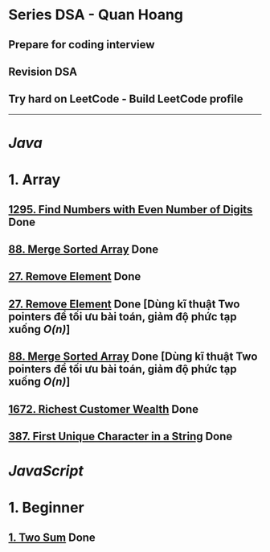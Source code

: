 # Series DSA - Quan Hoang

## Prepare for coding interview

## Revision DSA

## Try hard on LeetCode - Build LeetCode profile

---

# **_Java_**

# 1. Array

## [1295. Find Numbers with Even Number of Digits](https://leetcode.com/problems/find-numbers-with-even-number-of-digits/description/) Done

## [88. Merge Sorted Array](https://leetcode.com/problems/merge-sorted-array/description/) Done

## [27. Remove Element](https://leetcode.com/problems/remove-element/description/) Done

## [27. Remove Element](https://leetcode.com/problems/remove-element/description/) Done [Dùng kĩ thuật Two pointers để tối ưu bài toán, giảm độ phức tạp xuống ***O(n)***]

## [88. Merge Sorted Array](https://leetcode.com/problems/merge-sorted-array/description/) Done [Dùng kĩ thuật Two pointers để tối ưu bài toán, giảm độ phức tạp xuống ***O(n)***]

## [1672. Richest Customer Wealth](https://leetcode.com/problems/richest-customer-wealth/description/) Done

## [387. First Unique Character in a String](https://leetcode.com/problems/first-unique-character-in-a-string/description/) Done

# **_JavaScript_**

# 1. Beginner

## [1. Two Sum](https://leetcode.com/problems/two-sum/description/?source=submission-ac) Done
